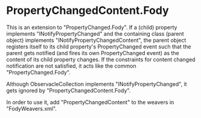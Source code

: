 # PropertyChangedContent.Fody
This is an extension to "PropertyChanged.Fody". 
If a (child) property implements "INotifyPropertyChanged" and the containing class (parent object) implements "INotifyPropertyChangedContent", the parent object registers itself to its child property's PropertyChanged event such that the parent gets notified (and fires its own PropertyChanged event) as the content of its child property changes. 
If the constraints for content changed notification are not satisfied, it acts like the common "PropertyChanged.Fody". 

Although ObservacleCollection implements "INotifyPropertyChanged", it gets ignored by "PropertyChangedContent.Fody". 

In order to use it, add "PropertyChangedContent" to the weavers in "FodyWeavers.xml".
